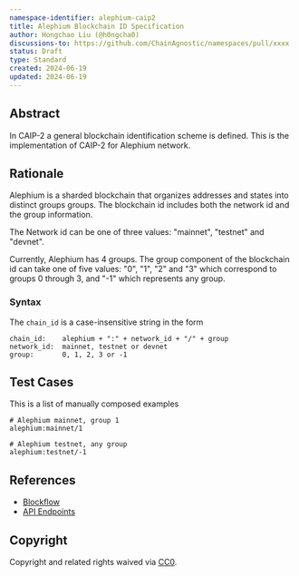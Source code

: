 ```yaml
---
namespace-identifier: alephium-caip2
title: Alephium Blockchain ID Specification
author: Hongchao Liu (@h0ngcha0)
discussions-to: https://github.com/ChainAgnostic/namespaces/pull/xxxx
status: Draft
type: Standard
created: 2024-06-19
updated: 2024-06-19
---
```



## Abstract

In CAIP-2 a general blockchain identification scheme is defined. 
This is the implementation of CAIP-2 for Alephium network.

## Rationale

Alephium is a sharded blockchain that organizes addresses and states
into distinct groups groups. The blockchain id includes both the
network id and the group information.

The Network id can be one of three values: "mainnet", "testnet" and
"devnet". 

Currently, Alephium has 4 groups. The group component of the
blockchain id can take one of five values: "0", "1", "2" and "3" which
correspond to groups 0 through 3, and "-1" which represents any
group.

### Syntax

The `chain_id` is a case-insensitive string in the form

```
chain_id:    alephium + ":" + network_id + "/" + group
network_id:  mainnet, testnet or devnet
group:       0, 1, 2, 3 or -1
```

## Test Cases

This is a list of manually composed examples

```
# Alephium mainnet, group 1
alephium:mainnet/1

# Alephium testnet, any group
alephium:testnet/-1

```

## References

- [Blockflow](https://medium.com/@alephium/an-introduction-to-blockflow-alephiums-sharding-algorithm-bbbf318c3402)
- [API Endpoints](https://node.mainnet.alephium.org/docs/)

## Copyright

Copyright and related rights waived via [CC0](https://creativecommons.org/publicdomain/zero/1.0/).